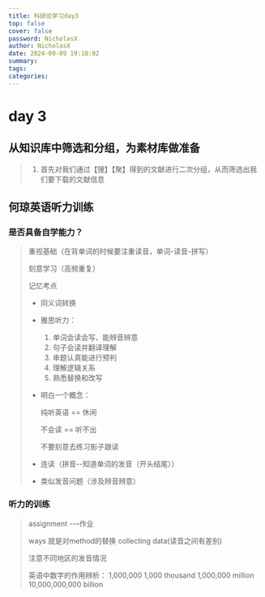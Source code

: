 ```yaml
---
title: 科研论学习day3
top: false
cover: false
password: NicholasX
author: NicholasX
date: 2024-09-09 19:18:02
summary:
tags:
categories:
---
```


# day 3

## 从知识库中筛选和分组，为素材库做准备

> 1.  首先对我们通过【搜】【聚】得到的文献进行二次分组，从而筛选出我们要下载的文献信息



## 何琼英语听力训练

### 是否具备自学能力？

> 重视基础（在背单词的时候要注重读音，单词-读音-拼写）
>
> 刻意学习（高频重复）
>
> 记忆考点
>
> 
>
> - 同义词转换
>
> - 雅思听力：
>
>   1. 单词会读会写、能辨音辨意
>   2. 句子会读并翻译理解
>   3. 审题认真能进行预判
>   4. 理解逻辑关系
>   5. 熟悉替换和改写
>
> - 明白一个概念：
>
>   纯听英语 == 休闲
>
>   不会读 == 听不出
>
>   不要刻意去练习影子跟读
>
> - 连读（拼音--知道单词的发音（开头结尾））
>
> - 类似发音问题（涉及辨音辨意）

### 听力的训练

> assignment --–作业
>
> ways 就是对method的替换
> collecting data(读音之间有差别)
>
> 注意不同地区的发音情况
>
> 
>
> 英语中数字的作用辨析：
> 1,000,000
> 1,000  thousand
> 1,000,000  million
> 10,000,000,000 billion
>
> 

